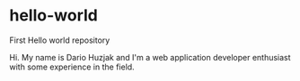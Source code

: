 # hello-world
First Hello world repository

Hi. My name is Dario Huzjak and I'm a web application developer enthusiast with some experience in the field.
